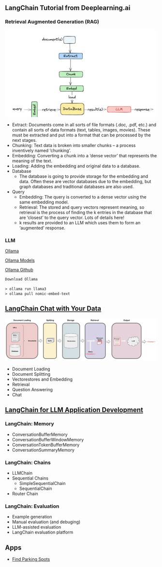## LangChain Tutorial from Deeplearning.ai

### Retrieval Augmented Generation (RAG)

<img width="500" alt="rag_img" src="resources/rag_img.png">

- Extract: Documents come in all sorts of file formats (.doc, .pdf, etc.) and contain all sorts of data formats (text, tables, images, movies). These must be extracted and put into a format that can be processed by the next stages.
- Chunking: Text data is broken into smaller chunks – a process inventively named ‘chunking’.
- Embedding:  Converting a chunk into a ‘dense vector’ that represents the meaning of the text.
- Loading: Adding the embedding and original data to a database.
- Database
	- The database is going to provide storage for the embedding and data. Often these are vector databases due to the embedding, but graph databases and traditional databases are also used.
- Query
	- Embedding: The query is converted to a dense vector using the same embedding model.
	- Retrieval: The stored and query vectors represent meaning, so retrieval is the process of finding the k entries in the database that are ‘closest’ to the query vector. Lots of details here!
	- k results are provided to an LLM which uses them to form an ‘augmented’  response.




### LLM 

[Ollama](https://ollama.com/)

[Ollama Models](https://ollama.com/library)

[Ollama Github](https://github.com/ollama/ollama)

```
Download Ollama

> ollama run llama3
> ollama pull nomic-embed-text
```


## [LangChain Chat with Your Data](https://learn.deeplearning.ai/courses/langchain-chat-with-your-data)

<img width="500" alt="rag_img" src="resources/rag.jpeg">

- Document Loading
- Document Splitting
- Vectorestores and Embedding
- Retrieval 
- Question Answering
- Chat


## [LangChain for LLM Application Development](https://learn.deeplearning.ai/courses/langchain/lesson/1/introduction)

### LangChain: Memory 
- ConversationBufferMemory
- ConversationBufferWindowMemory
- ConversationTokenBufferMemory
- ConversationSummaryMemory

### LangChain: Chains 
- LLMChain
- Sequential Chains
	- SimpleSequentialChain
	- SequentialChain
- Router Chain

### LangChain: Evaluation 
- Example generation
- Manual evaluation (and debuging)
- LLM-assisted evaluation
- LangChain evaluation platform


## Apps
- [Find Parking Spots](https://github.com/DastanIqbal/Langchain/blob/main/apps/find_parking/parking_spots.ipynb)
